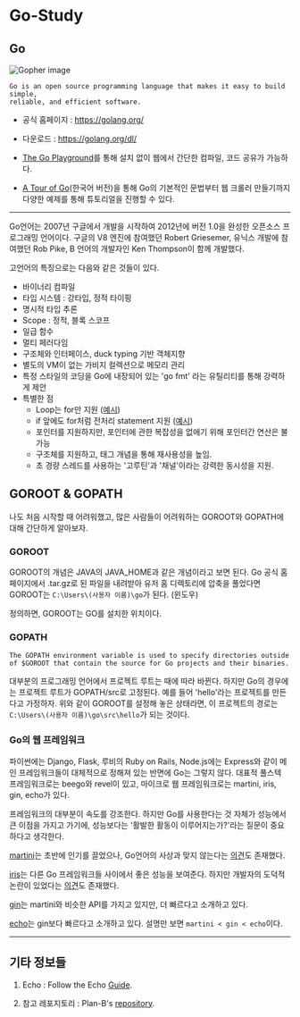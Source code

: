 # Go-Study

## Go
![Gopher image](https://sdtimes.com/wp-content/uploads/2014/12/1212.sdt-github.jpg)

```
Go is an open source programming language that makes it easy to build simple,
reliable, and efficient software.
```
- 공식 홈페이지 : https://golang.org/

- 다운로드 : https://golang.org/dl/

- [The Go Playground](https://play.golang.org/)를 통해 설치 없이 웹에서 간단한 컴파일, 코드 공유가 가능하다.

- [A Tour of Go](https://go-tour-kr.appspot.com/#1)(한국어 버전)을 통해 Go의 기본적인 문법부터 웹 크롤러 만들기까지 다양한 예제를 통해 튜토리얼을 진행할 수 있다.

---

Go언어는 2007년 구글에서 개발을 시작하여 2012년에 버전 1.0을 완성한 오픈소스 프로그래밍 언어이다. 구글의 V8 엔진에 참여했던 Robert Griesemer, 유닉스 개발에 참여했던 Rob Pike, B 언어의 개발자인 Ken Thompson이 함께 개발했다.

고언어의 특징으로는 다음와 같은 것들이 있다.

- 바이너리 컴파일
- 타입 시스템 : 강타입, 정적 타이핑
- 명시적 타입 추론
- Scope : 정적, 블록 스코프
- 일급 함수
- 멀티 페러다임
- 구조체와 인터페이스, duck typing 기반 객체지향
- 별도의 VM이 없는 가비지 컬렉션으로 메모리 관리
- 특정 스타일의 코딩을 Go에 내장되어 있는 'go fmt' 라는 유틸리티를 통해 강력하게 제안
- 특별한 점
    - Loop는 for만 지원 ([예시](https://github.com/Tiny-Haru/Go-Study/blob/master/For%20Loop/main.go))
    - if 앞에도 for처럼 전처리 statement 지원 ([예시](https://github.com/Tiny-Haru/Go-Study/blob/master/If%20Statement/main.go))
    - 포인터를 지원하지만, 포인터에 관한 복잡성을 없애기 위해 포인터간 연산은 불가능
    - 구조체를 지원하고, 태그 개념을 통해 재사용성을 높임.
    - 초 경량 스레드를 사용하는 '고루틴'과 '채널'이라는 강력한 동시성을 지원.

## GOROOT & GOPATH
나도 처음 시작할 때 어려워했고, 많은 사람들이 어려워하는 GOROOT와 GOPATH에 대해 간단하게 알아보자.

### GOROOT
GOROOT의 개념은 JAVA의 JAVA_HOME과 같은 개념이라고 보면 된다. Go 공식 홈페이지에서 .tar.gz로 된 파일을 내려받아 유저 홈 디렉토리에 압축을 풀었다면 GOROOT는 `C:\Users\(사용자 이름)\go`가 된다. (윈도우)

정의하면, GOROOT는 GO를 설치한 위치이다.

### GOPATH
```
The GOPATH environment variable is used to specify directories outside of $GOROOT that contain the source for Go projects and their binaries.
```

대부분의 프로그래밍 언어에서 프로젝트 루트는 때에 따라 바뀐다. 하지만 Go의 경우에는 프로젝트 루트가 GOPATH/src로 고정된다. 예를 들어 'hello'라는 프로젝트를 만든다고 가정하자. 위와 같이 GOROOT를 설정해 놓은 상태라면, 이 프로젝트의 경로는 `C:\Users\(사용자 이름)\go\src\hello`가 되는 것이다.

### Go의 웹 프레임워크
파이썬에는 Django, Flask, 루비의 Ruby on Rails, Node.js에는 Express와 같이 메인 프레임워크들이 대체적으로 정해져 있는 반면에 Go는 그렇지 않다. 대표적 풀스텍 프레임워크로는 beego와 revel이 있고, 마이크로 웹 프레임워크로는 martini, iris, gin, echo가 있다.

프레임워크의 대부분이 속도를 강조한다. 하지만 Go를 사용한다는 것 자체가 성능에서 큰 이점을 가지고 가기에, 성능보다는 '활발한 활동이 이루어지는가?'라는 질문이 중요하다고 생각한다.

[martini](https://github.com/go-martini/martini)는 초반에 인기를 끌었으나, Go언어의 사상과 맞지 않는다는 [의견](https://www.reddit.com/r/golang/comments/25oxg0/three_reasons_you_should_not_use_martini/)도 존재했다.

[iris](https://github.com/kataras/iris)는 다른 Go 프레임워크들 사이에서 좋은 성능을 보여준다. 하지만 개발자의 도덕적 논란이 있었다는 [의견](http://www.florinpatan.ro/2016/10/why-you-should-not-use-iris-for-your-go.html)도 존재했다.

[gin](https://github.com/gin-gonic/gin)는 martini와 비슷한 API를 가지고 있지만, 더 빠르다고 소개하고 있다.

[echo](https://github.com/labstack/echo)는 gin보다 빠르다고 소개하고 있다. 설명만 보면 `martini < gin < echo`이다.

---
## 기타 정보들
1. Echo : Follow the Echo [Guide](https://echo.labstack.com/guide).

2. 참고 레포지토리 : Plan-B's [repository](https://github.com/JoMingyu/--Awesome-Go--).
